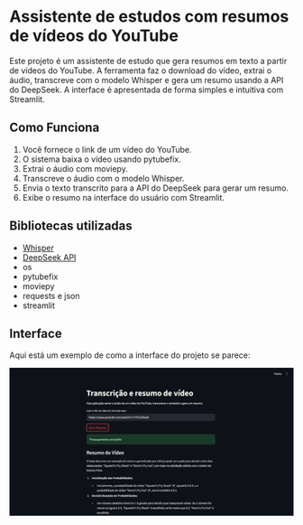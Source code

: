 # Assistente de estudos com resumos de vídeos do YouTube

Este projeto é um assistente de estudo que gera resumos em texto a partir de vídeos do YouTube. A ferramenta faz o download do vídeo, extrai o áudio, transcreve com o modelo Whisper e gera um resumo usando a API do DeepSeek. A interface é apresentada de forma simples e intuitiva com Streamlit.

## Como Funciona

1. Você fornece o link de um vídeo do YouTube.
2. O sistema baixa o vídeo usando pytubefix.
3. Extrai o áudio com moviepy.
4. Transcreve o áudio com o modelo Whisper.
5. Envia o texto transcrito para a API do DeepSeek para gerar um resumo.
6. Exibe o resumo na interface do usuário com Streamlit.

## Bibliotecas utilizadas

- [Whisper](https://github.com/openai/whisper)
- [DeepSeek API](https://www.deepseek.ai/)
- os
- pytubefix
- moviepy
- requests e json
- streamlit

## Interface

Aqui está um exemplo de como a interface do projeto se parece:

![Interface do Projeto](img_interface.jpeg)

